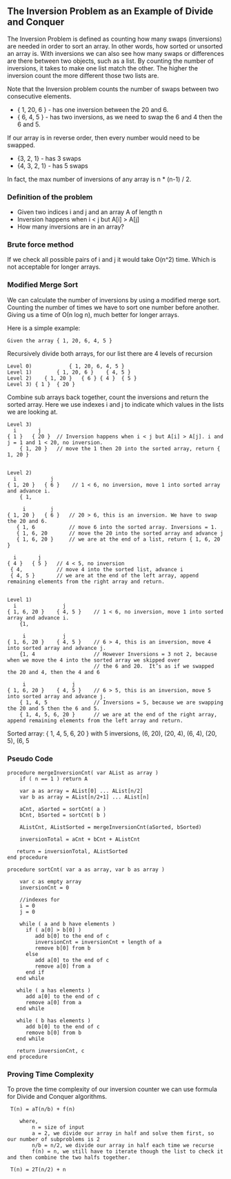 ## The Inversion Problem as an Example of Divide and Conquer
The Inversion Problem is defined as counting how many swaps (inversions) are needed in order to sort an array. In other words, how sorted or unsorted an array is. With inversions we can also see how many swaps or differences are there between two objects, such as a list.  By counting the number of inversions, it takes to make one list match the other. The higher the inversion count the more different those two lists are. 

Note that the Inversion problem counts the number of swaps between two consecutive elements.
- { 1, 20, 6 } - has one inversion between the 20 and 6.
- { 6, 4, 5 } - has two inversions, as we need to swap the 6 and 4 then the 6 and 5.

If our array is in reverse order, then every number would need to be swapped. 
- {3, 2, 1} - has 3 swaps 
- {4, 3, 2, 1} - has 5 swaps 

In fact, the max number of inversions of any array is n * (n-1) / 2. 

### Definition of the problem 
- Given two indices i and j and an array A of length n 
- Inversion happens when i < j but A[i] > A[j]
- How many inversions are in an array? 

### Brute force method
If we check all possible pairs of i and j it would take O(n^2) time. Which is not acceptable for longer arrays.  

### Modified Merge Sort     
We can calculate the number of inversions by using a modified merge sort. Counting the number of times we have to sort one number before another. Giving us a time of Ο(n log n), much better for longer arrays. 

Here is a simple example: 
```
Given the array { 1, 20, 6, 4, 5 }
```

Recursively divide both arrays, for our list there are 4 levels of recursion
```
Level 0)			{ 1, 20, 6, 4, 5 } 
Level 1)		{ 1, 20, 6 } 	{ 4, 5 } 
Level 2)	{ 1, 20 }	{ 6 } { 4 }  { 5 }
Level 3) { 1 }	{ 20 }	
```				

Combine sub arrays back together, count the inversions and return the sorted array. 
Here we use indexes i and j to indicate which values in the lists we are looking at. 
```
Level 3)
  i       j  
{ 1 }	{ 20 }	// Inversion happens when i < j but A[i] > A[j]. i and j = 1 and 1 < 20, no inversion.
	{ 1, 20 }   // move the 1 then 20 into the sorted array, return { 1, 20 }


Level 2)
  i           j
{ 1, 20 } 	{ 6 }	 // 1 < 6, no inversion, move 1 into sorted array and advance i. 
	{ 1, 

	 i        j
{ 1, 20 } 	{ 6 }	// 20 > 6, this is an inversion. We have to swap the 20 and 6. 
   { 1, 6  			// move 6 into the sorted array. Inversions = 1.
   { 1, 6, 20 		// move the 20 into the sorted array and advance j 
   { 1, 6, 20 }     // we are at the end of a list, return { 1, 6, 20 }

  i       j
{ 4 } 	{ 5 }	// 4 < 5, no inversion
 { 4,    		// move 4 into the sorted list, advance i  
 { 4, 5 }  		// we are at the end of the left array, append remaining elements from the right array and return.  


Level 1) 
  i               j 
{ 1, 6, 20 } 	{ 4, 5 }	// 1 < 6, no inversion, move 1 into sorted array and advance i. 
	{1, 

     i            j 
{ 1, 6, 20 } 	{ 4, 5 }	// 6 > 4, this is an inversion, move 4 into sorted array and advance j. 
	{1, 4					// However Inversions = 3 not 2, because when we move the 4 into the sorted array we skipped over
							// the 6 and 20.  It’s as if we swapped the 20 and 4, then the 4 and 6 

     i               j
{ 1, 6, 20 } 	{ 4, 5 }	// 6 > 5, this is an inversion, move 5 into sorted array and advance j. 
	{ 1, 4, 5				// Inversions = 5, because we are swapping the 20 and 5 then the 6 and 5.  
	{ 1, 4, 5, 6, 20 }		// we are at the end of the right array, append remaining elements from the left array and return.  
```
Sorted array: { 1, 4, 5, 6, 20 } with 5 inversions, (6, 20), (20, 4), (6, 4), (20, 5), (6, 5

### Pseudo Code
```
procedure mergeInversionCnt( var AList as array )
	if ( n == 1 ) return A

	var a as array = AList[0] ... AList[n/2]
	var b as array = AList[n/2+1] ... AList[n]

	aCnt, aSorted = sortCnt( a )
	bCnt, bSorted = sortCnt( b )

	AListCnt, AListSorted = mergeInversionCnt(aSorted, bSorted)

	inversionTotal = aCnt + bCnt + AListCnt

   return = inversionTotal, AListSorted
end procedure

procedure sortCnt( var a as array, var b as array )

	var c as empty array
	inversionCnt = 0

	//indexes for 
	i = 0
	j = 0

    while ( a and b have elements )
      if ( a[0] > b[0] )
         add b[0] to the end of c
		 inversionCnt = inversionCnt + length of a
		 remove b[0] from b 
      else
         add a[0] to the end of c
		 remove a[0] from a 
      end if
   end while

   while ( a has elements )
      add a[0] to the end of c
      remove a[0] from a
   end while

   while ( b has elements )
      add b[0] to the end of c
      remove b[0] from b
   end while

   return inversionCnt, c
end procedure
```

### Proving Time Complexity 
To prove the time complexity of our inversion counter we can use formula for Divide and Conquer algorithms. 

```
 T(n) = aT(n/b) + f(n)
    
    where,
        n = size of input 
        a = 2, we divide our array in half and solve them first, so our number of subproblems is 2 
    	n/b = n/2, we divide our array in half each time we recurse
        f(n) = n, we still have to iterate though the list to check it and then combine the two halfs together.  

 T(n) = 2T(n/2) + n


```